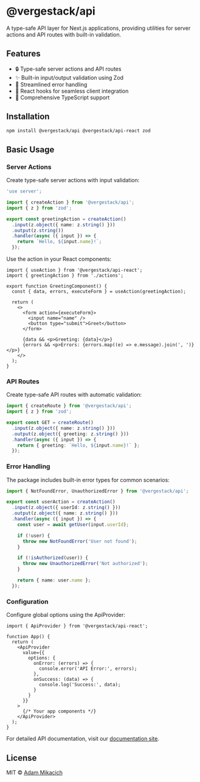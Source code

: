 # @vergestack/api

A type-safe API layer for Next.js applications, providing utilities for server actions and API routes with built-in validation.

## Features

- 🔒 Type-safe server actions and API routes
- ✨ Built-in input/output validation using Zod
- 🎯 Streamlined error handling
- 🔄 React hooks for seamless client integration
- 📝 Comprehensive TypeScript support

## Installation

```bash
npm install @vergestack/api @vergestack/api-react zod
```

## Basic Usage

### Server Actions

Create type-safe server actions with input validation:

```typescript
'use server';

import { createAction } from '@vergestack/api';
import { z } from 'zod';

export const greetingAction = createAction()
  .input(z.object({ name: z.string() }))
  .output(z.string())
  .handler(async ({ input }) => {
    return `Hello, ${input.name}!`;
  });
```

Use the action in your React components:

```tsx
import { useAction } from '@vergestack/api-react';
import { greetingAction } from './actions';

export function GreetingComponent() {
  const { data, errors, executeForm } = useAction(greetingAction);

  return (
    <>
      <form action={executeForm}>
        <input name="name" />
        <button type="submit">Greet</button>
      </form>

      {data && <p>Greeting: {data}</p>}
      {errors && <p>Errors: {errors.map((e) => e.message).join(', ')}</p>}
    </>
  );
}
```

### API Routes

Create type-safe API routes with automatic validation:

```typescript
import { createRoute } from '@vergestack/api';
import { z } from 'zod';

export const GET = createRoute()
  .input(z.object({ name: z.string() }))
  .output(z.object({ greeting: z.string() }))
  .handler(async ({ input }) => {
    return { greeting: `Hello, ${input.name}!` };
  });
```

### Error Handling

The package includes built-in error types for common scenarios:

```typescript
import { NotFoundError, UnauthorizedError } from '@vergestack/api';

export const userAction = createAction()
  .input(z.object({ userId: z.string() }))
  .output(z.object({ name: z.string() }))
  .handler(async ({ input }) => {
    const user = await getUser(input.userId);

    if (!user) {
      throw new NotFoundError('User not found');
    }

    if (!isAuthorized(user)) {
      throw new UnauthorizedError('Not authorized');
    }

    return { name: user.name };
  });
```

### Configuration

Configure global options using the ApiProvider:

```tsx
import { ApiProvider } from '@vergestack/api-react';

function App() {
  return (
    <ApiProvider
      value={{
        options: {
          onError: (errors) => {
            console.error('API Error:', errors);
          },
          onSuccess: (data) => {
            console.log('Success:', data);
          }
        }
      }}
    >
      {/* Your app components */}
    </ApiProvider>
  );
}
```

For detailed API documentation, visit our [documentation site](https://vergestack.com/docs/api).

## License

MIT © [Adam Mikacich](https://github.com/AdamMikacich)
